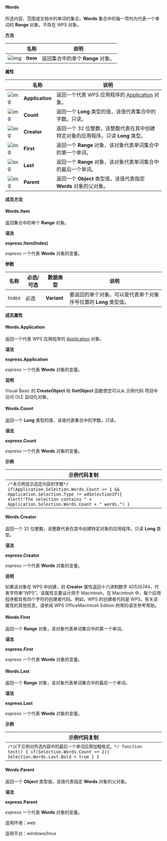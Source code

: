 #### **Words**



所选内容、范围或文档中的单词的集合。**Words** 集合中的每一项均为代表一个单词的 **Range** 对象。不存在 WPS 对象。

**方法**

|                                                              | 名称     | 说明                              |
| ------------------------------------------------------------ | -------- | --------------------------------- |
| ![img](https://qn.cache.wpscdn.cn/encs/doc/office_v19/gif/methods.gif) | **Item** | 返回集合中的单个 **Range** 对象。 |

**属性**

|                                                              | 名称            | 说明                                                         |
| ------------------------------------------------------------ | --------------- | ------------------------------------------------------------ |
| ![img](https://qn.cache.wpscdn.cn/encs/doc/office_v19/gif/properties.gif) | **Application** | 返回一个代表 WPS 应用程序的 [Application](https://qn.cache.wpscdn.cn/encs/doc/office_v19/apiObjectTemplate.htm?page=topics/WPS%20%E5%9F%BA%E7%A1%80%E6%8E%A5%E5%8F%A3/%E6%96%87%E5%AD%97%20API%20%E5%8F%82%E8%80%83/Application/Application%20.htm#jsObject_Application) 对象。 |
| ![img](https://qn.cache.wpscdn.cn/encs/doc/office_v19/gif/properties.gif) | **Count**       | 返回一个 **Long** 类型的值，该值代表集合中的字数。只读。     |
| ![img](https://qn.cache.wpscdn.cn/encs/doc/office_v19/gif/properties.gif) | **Creator**     | 返回一个 32 位整数，该整数代表在其中创建特定对象的应用程序。只读 **Long** 类型。 |
| ![img](https://qn.cache.wpscdn.cn/encs/doc/office_v19/gif/properties.gif) | **First**       | 返回一个 **Range** 对象，该对象代表单词集合中的第一个单词。  |
| ![img](https://qn.cache.wpscdn.cn/encs/doc/office_v19/gif/properties.gif) | **Last**        | 返回一个 **Range** 对象，该对象代表单词集合中的最后一个单词。 |
| ![img](https://qn.cache.wpscdn.cn/encs/doc/office_v19/gif/properties.gif) | **Parent**      | 返回一个 **Object** 类型值，该值代表指定 **Words** 对象的父对象。 |

**成员方法**

#### **Words.Item**

返回集合中的单个 **Range** 对象。

**语法**

**express.Item(Index)**

*express*   一个代表 **Words** 对象的变量。

**参数**

| **名称** | **必选/可选** | **数据类型** | **说明**                                                     |
| -------- | ------------- | ------------ | ------------------------------------------------------------ |
| *Index*  | 必选          | **Variant**  | 要返回的单个对象。可以是代表单个对象序号位置的 **Long** 类型值。 |

**成员属性**

#### **Words.Application**

返回一个代表 WPS 应用程序的 [Application](https://qn.cache.wpscdn.cn/encs/doc/office_v19/apiObjectTemplate.htm?page=topics/WPS%20%E5%9F%BA%E7%A1%80%E6%8E%A5%E5%8F%A3/%E6%96%87%E5%AD%97%20API%20%E5%8F%82%E8%80%83/Application/Application%20.htm#jsObject_Application) 对象。

**语法**

**express.Application**

*express*   一个代表 **Words** 对象的变量。

**说明**

Visual Basic 的 **CreateObject** 和 **GetObject** 函数使您可以从 示例代码 项目中访问 OLE 自动化对象。

#### **Words.Count**

返回一个 **Long** 类型的值，该值代表集合中的字数。只读。

**语法**

**express.Count**

*express*   一个代表 **Words** 对象的变量。

**示例**

| 示例代码复制                                                 |
| ------------------------------------------------------------ |
| `/*本示例显示选定内容的字数*/ if(Application.Selection.Words.Count >= 1 && Application.Selection.Type != wdSelectionIP){     alert("The selection contains " + Application.Selection.Words.Count + " words.") }` |

#### **Words.Creator**

返回一个 32 位整数，该整数代表在其中创建特定对象的应用程序。只读 **Long** 类型。

**语法**

**express.Creator**

*express*   一个代表 **Words** 对象的变量。

**说明**

如果该对象在 WPS 中创建，则 **Creator** 属性返回十六进制数字 4D535744，代表字符串“WPS”。该属性主要设计用于 Macintosh，在 Macintosh 中，每个应用程序都具有四个字符的创建者代码。例如，WPS 的创建者代码是 WPS。有关该属性的其他信息，请参阅 WPS OfficeMacintosh Edition 附带的语言参考帮助。

#### **Words.First**

返回一个 **Range** 对象，该对象代表单词集合中的第一个单词。

**语法**

**express.First**

*express*   一个代表 **Words** 对象的变量。

#### **Words.Last**

返回一个 **Range** 对象，该对象代表单词集合中的最后一个单词。

**语法**

**express.Last**

*express*   一个代表 **Words** 对象的变量。

**示例**

| 示例代码复制                                                 |
| ------------------------------------------------------------ |
| `/*以下示例对所选内容中的最后一个单词应用加粗格式。*/ function test() { if(Selection.Words.Count >= 2){     Selection.Words.Last.Bold = true } }` |

#### **Words.Parent**

返回一个 **Object** 类型值，该值代表指定 **Words** 对象的父对象。

**语法**

**express.Parent**

*express*   一个代表 **Words** 对象的变量。

适用环境：web

适用平台：windows/linux